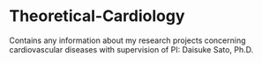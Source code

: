 # Theoretical-Cardiology
Contains any information about my research projects concerning cardiovascular diseases with supervision of PI: Daisuke Sato, Ph.D.
